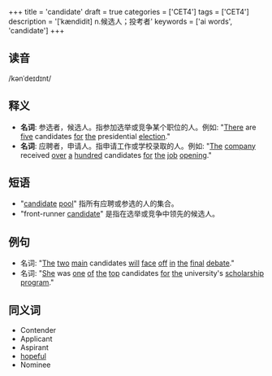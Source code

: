 +++
title = 'candidate'
draft = true
categories = ['CET4']
tags = ['CET4']
description = '[ˈkændidit] n.候选人；投考者'
keywords = ['ai words', 'candidate']
+++

## 读音
/kənˈdeɪdɪnt/

## 释义
- **名词**: 参选者，候选人。指参加选举或竞争某个职位的人。例如: "[There](/zh/post/there/) are [five](/zh/post/five/) candidates [for](/zh/post/for/) [the](/zh/post/the/) presidential [election](/zh/post/election/)."
- **名词**: 应聘者，申请人。指申请工作或学校录取的人。例如: "[The](/zh/post/the/) [company](/zh/post/company/) received [over](/zh/post/over/) [a](/zh/post/a/) [hundred](/zh/post/hundred/) candidates [for](/zh/post/for/) [the](/zh/post/the/) [job](/zh/post/job/) [opening](/zh/post/opening/)."

## 短语
- "[candidate](/zh/post/candidate/) [pool](/zh/post/pool/)" 指所有应聘或参选的人的集合。
- "front-runner [candidate](/zh/post/candidate/)" 是指在选举或竞争中领先的候选人。

## 例句
- 名词: "[The](/zh/post/the/) [two](/zh/post/two/) [main](/zh/post/main/) candidates [will](/zh/post/will/) [face](/zh/post/face/) [off](/zh/post/off/) [in](/zh/post/in/) [the](/zh/post/the/) [final](/zh/post/final/) [debate](/zh/post/debate/)."
- 名词: "[She](/zh/post/she/) was [one](/zh/post/one/) [of](/zh/post/of/) [the](/zh/post/the/) [top](/zh/post/top/) candidates [for](/zh/post/for/) [the](/zh/post/the/) university's [scholarship](/zh/post/scholarship/) [program](/zh/post/program/)."

## 同义词
- Contender
- Applicant
- Aspirant
- [hopeful](/zh/post/hopeful/)
- Nominee
